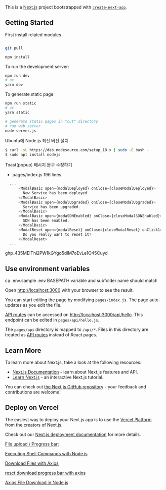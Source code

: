This is a [Next.js](https://nextjs.org/) project bootstrapped with [`create-next-app`](https://github.com/vercel/next.js/tree/canary/packages/create-next-app).



## Getting Started

First install related modules

```bash

git pull

npm install

```

To run the development server:

```bash
npm run dev
# or
yarn dev
```

To generate static page

```bash
npm run static
# or
yarn static

# generate static pages in "out" directory
# run web server
node server.js
```
Ubuntu에 Node.js 최신 버전 설치

```bash 
$ curl -sL https://deb.nodesource.com/setup_18.x | sudo -E bash -
$ sudo apt install nodejs
```

Toast(popup) 메시지 문구 수정하기

-  pages/index.js 196 lines

```javascript
  ...
      <ModalBasic open={modalDeployed} onClose={closeModalDeployed}>
        New Service has been deployed.
      </ModalBasic>
      <ModalBasic open={modalUpgraded} onClose={closeModalUpgraded}>
        Service has been upgraded.
      </ModalBasic>
      <ModalBasic open={modaSDNEnabled} onClose={closeModalSDNEnabled}>
        SDN has been enabled.
      </ModalBasic>
      <ModalReset open={modalReset} onClose={closeModalReset} onClick1={executeReset} onClick2={closeModalReset}>
        Do you really want to reset it?
      </ModalReset>
  ...
```

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

## Use environment variables

cp .env.sample .env
BASEPATH variable and subfolder name should match

Open [http://localhost:3000](http://localhost:3000) with your browser to see the result.

You can start editing the page by modifying `pages/index.js`. The page auto-updates as you edit the file.

[API routes](https://nextjs.org/docs/api-routes/introduction) can be accessed on [http://localhost:3000/api/hello](http://localhost:3000/api/hello). This endpoint can be edited in `pages/api/hello.js`.

The `pages/api` directory is mapped to `/api/*`. Files in this directory are treated as [API routes](https://nextjs.org/docs/api-routes/introduction) instead of React pages.

## Learn More

To learn more about Next.js, take a look at the following resources:

- [Next.js Documentation](https://nextjs.org/docs) - learn about Next.js features and API.
- [Learn Next.js](https://nextjs.org/learn) - an interactive Next.js tutorial.

You can check out [the Next.js GitHub repository](https://github.com/vercel/next.js/) - your feedback and contributions are welcome!

## Deploy on Vercel

The easiest way to deploy your Next.js app is to use the [Vercel Platform](https://vercel.com/new?utm_medium=default-template&filter=next.js&utm_source=create-next-app&utm_campaign=create-next-app-readme) from the creators of Next.js.

Check out our [Next.js deployment documentation](https://nextjs.org/docs/deployment) for more details.




[File upload / Progress bar](https://gofogo.tistory.com/143);

[Executing Shell Commands with Node.js](https://stackabuse.com/executing-shell-commands-with-node-js/)

[Download Files with Axios](https://thewebtier.com/snippets/download-files-with-axios/)

[resct download progress bar with axios](https://github.com/codegeous/react-component-depot/blob/master/src/pages/FileDownloader/index.js)

[Axios File Download in Node.js](https://futurestud.io/tutorials/download-files-images-with-axios-in-node-js)